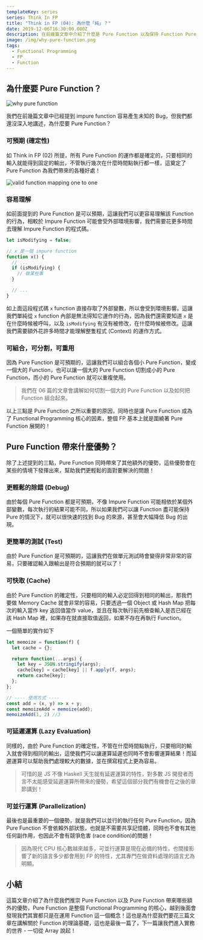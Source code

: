 ```yaml
---
templateKey: series
series: Think In FP
title: "Think in FP (04): 為什麼「純」？"
date: 2019-12-06T16:30:00.000Z
description: 在前幾篇文章中介紹了什麼是 Pure Function 以及保持 Function Pure 的第一步，今天要介紹為什麼我們推崇 Pure Function 以及 Pure Function 帶來了什麼好處！
image: /img/why-pure-function.png
tags:
  - Functional Programming
  - FP
  - Function
---
```



## 為什麼要 Pure Function？

![why pure function](/img/why-pure-function.png)

我們在前幾篇文章中已經提到 impure function 容易產生未知的 Bug，但我們都還沒深入地講述，為什麼要 Pure Function？

### 可預期 (確定性)
如 Think in FP (02) 所提，所有 Pure Function 的運作都是確定的，只要相同的輸入就能得到固定的輸出，不管執行幾次在什麼時間點執行都一樣，這奠定了 Pure Function 為我們帶來的各種好處！

![valid function mapping one to one](/img/fp_valid_function_set.png)

### 容易理解

如前面提到的 Pure Function 是可以預期，這讓我們可以更容易理解該 Function 的行為，相較於 Impure Function 可能會受外部環境影響，我們需要花更多時間去理解 Impure Function 的程式碼。

```javascript
let isModifying = false;

// x 是一個 impure function
function x() {
  // ...
  if (isModifying) {
    // 做某些事
  }

  // ...
}
```

如上面這段程式碼 `x` function 直接存取了外部變數，所以會受到環境影響。這讓我們單純從 `x` function 內部是無法得知它運作的行為，因為我們還需要知道 `x` 是在什麼時候被呼叫，以及 `isModifying` 有沒有被修改，在什麼時候被修改。這讓我們需要額外花許多時間才能理解整隻程式 (Context) 的運作方式。

### 可組合，可分割，可重用

因為 Pure Function 是可預期的，這讓我們可以組合各個小 Pure Function，變成一個大的 Function，也可以讓一個大的 Pure Function 切割成小的 Pure Function，而小的 Pure Function 就可以重複使用。

> 我們在 06 篇的文章會講解如何切割一個大的 Pure Function 以及如何把 Function 組合起來。

以上三點是 Pure Function 之所以重要的原因，同時也是讓 Pure Function 成為了 Functional Programming 核心的因素，整個 FP 基本上就是圍繞著 Pure Function 展開的！

## Pure Function 帶來什麼優勢？

除了上述提到的三點，Pure Function 同時帶來了其他額外的優勢，這些優勢會在某些的情境下發揮出來，幫助我們更輕鬆的面對要解決的問題！

### 更輕鬆的除錯 (Debug)

由於每個 Pure Function 都是可預期，不像 Impure Function 可能相依於某個外部變數，每次執行的結果可能不同，所以如果我們可以讓 Function 盡可能保持 Pure 的情況下，就可以很快速的找到 Bug 的來源，甚至會大幅降低 Bug 的出現。

### 更簡單的測試 (Test)

由於 Pure Function 是可預期的，這讓我們在做單元測試時會變得非常非常的容易，只要確認輸入跟輸出是符合預期的就可以了！

### 可快取 (Cache)

由於 Pure Function 的確定性，只要相同的輸入必定回得到相同的輸出，那我們要做 Memory Cache 就會非常的容易，只要透過一個 Object 或 Hash Map 把每次的輸入當作 key 返回值當作 value，並且在每次執行前先檢查輸入是否已經在該 Hash Map 裡，如果存在就直接取值返回，如果不存在再執行 Function。

一個簡單的實作如下
```javascript
let memoize = function(f) {
  let cache = {};

  return function(...args) {
    let key = JSON.stringify(args);
    cache[key] = cache[key] || f.apply(f, args);
    return cache[key];
  };
};

// ---- 使用方式 ----
const add = (x, y) => x + y;
const memoizeAdd = memoize(add);
memoizeAdd(1, 2) //3
```

### 可延遲運算 (Lazy Evaluation)

同樣的，由於 Pure Function 的確定性，不管在什麼時間點執行，只要相同的輸入就會得到相同的輸出，這使我們可以讓運算延遲也同時不會影響運算結果！而延遲運算可以幫助我們處理較大的數據，並在撰寫程式上更為容易。

> 可惜的是 JS 不像 Haskell 天生就有延遲運算的特性，對多數 JS 開發者而言不太能感受延遲運算所帶來的優勢，希望這個部分我們有機會在之後的章節講到！

### 可並行運算 (Parallelization)

最後也是最重要的一個優勢，就是我們可以並行的執行任何 Pure Function，因為 Pure Function 不會依賴外部狀態，也就是不需要共享記憶體，同時也不會有其他任何副作用，也因此不會有競爭危害  (race condition)的問題！

> 因為現代 CPU 核心數越來越多，可並行運算是現在必備的特性，也間接影響了新的語言多少都會用到 FP 的特性，尤其專門在做資料處理的語言尤為明顯。

## 小結

這篇文章介紹了為什麼我們推崇 Pure Function 以及 Pure Function 帶來哪些額外的優勢，Pure Function 是整個 Functional Programming 的核心，越到後面會發現我們其實都只是在運用 Function 這一個概念！這也是為什麼我們要花三篇文章在講解關於 Function 的理論基礎，這也是最後一篇了，下一篇讓我們進入實務的世界 - 一切從 Array 說起！